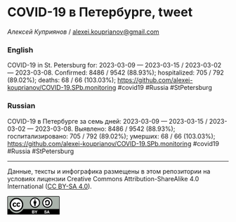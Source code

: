 COVID-19 в Петербурге, tweet
============================

*Алексей Куприянов* /
<a href="mailto:alexei.kouprianov@gmail.com" class="email">alexei.kouprianov@gmail.com</a>

### English

COVID-19 in St. Petersburg for: 2023-03-09 — 2023-03-15 / 2023-03-02 —
2023-03-08. Сonfirmed: 8486 / 9542 (88.93%); hospitalized: 705 / 792
(89.02%); deaths: 68 / 66 (103.03%);
<a href="https://github.com/alexei-kouprianov/COVID-19.SPb.monitoring" class="uri">https://github.com/alexei-kouprianov/COVID-19.SPb.monitoring</a>
\#covid19 \#Russia \#StPetersburg

### Russian

COVID-19 в Петербурге за семь дней: 2023-03-09 — 2023-03-15 / 2023-03-02
— 2023-03-08. Выявлено: 8486 / 9542 (88.93%); госпитализировано: 705 /
792 (89.02%); умерших: 68 / 66 (103.03%);
<a href="https://github.com/alexei-kouprianov/COVID-19.SPb.monitoring" class="uri">https://github.com/alexei-kouprianov/COVID-19.SPb.monitoring</a>
\#covid19 \#Russia \#StPetersburg

------------------------------------------------------------------------

Данные, тексты и инфографика размещены в этом репозитории на условиях
лицензии Creative Commons Attribution-ShareAlike 4.0 International ([CC
BY-SA 4.0](https://creativecommons.org/licenses/by-sa/4.0/)).

![](../misc/CC-BY-SA-icon.png "CC-BY-SA")
